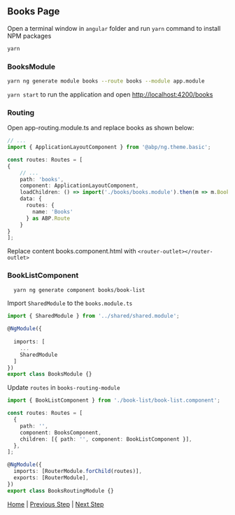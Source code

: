 ## Books Page

Open a terminal window in `angular` folder and run `yarn` command to install NPM packages

```bash
yarn
```

### BooksModule

```bash
yarn ng generate module books --route books --module app.module
```

`yarn start` to run the application and open [http://localhost:4200/books](http://localhost:4200/books)

### Routing

Open app-routing.module.ts and replace books as shown below:

```typescript
// ...
import { ApplicationLayoutComponent } from '@abp/ng.theme.basic';

const routes: Routes = [
{
    // ...
    path: 'books',
    component: ApplicationLayoutComponent,
    loadChildren: () => import('./books/books.module').then(m => m.BooksModule),
    data: {
      routes: {
        name: 'Books'
      } as ABP.Route
    }
}
];
```

Replace content books.component.html with `<router-outlet></router-outlet>`

### BookListComponent

```bash
  yarn ng generate component books/book-list
```

Import `SharedModule` to the `books.module.ts`

```typescript
import { SharedModule } from '../shared/shared.module';

@NgModule({
  
  imports: [
    ...
    SharedModule
  ]
})
export class BooksModule {}

```

Update `routes` in `books-routing-module`

```typescript
import { BookListComponent } from './book-list/book-list.component';

const routes: Routes = [
  {
    path: '',
    component: BooksComponent,
    children: [{ path: '', component: BookListComponent }],
  },
];

@NgModule({
  imports: [RouterModule.forChild(routes)],
  exports: [RouterModule],
})
export class BooksRoutingModule {}

```  

[Home](./../../../README.md) | [Previous Step](StepByStep/../../Step5/Step5.md) | [Next Step](StepByStep/../../Step7/Step7.md)
